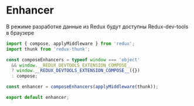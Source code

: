 # Enhancer

В режиме разработке данные из Redux будут доступны Redux-dev-tools в браузере

```js
import { compose, applyMiddleware } from 'redux';
import thunk from 'redux-thunk';

const composeEnhancers = typeof window === 'object'
  && window.__REDUX_DEVTOOLS_EXTENSION_COMPOSE__
  ? window.__REDUX_DEVTOOLS_EXTENSION_COMPOSE__({})
  : compose;

const enhancer = composeEnhancers(applyMiddleware(thunk));

export default enhancer;
```
